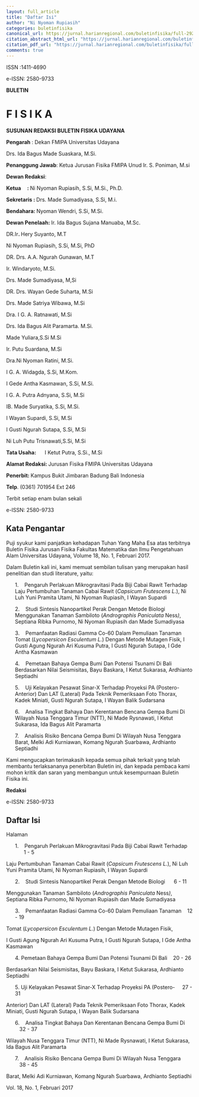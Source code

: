 ```yaml
---
layout: full_article
title: "Daftar Isi"
author: "Ni Nyoman Rupiasih"
categories: buletinfisika
canonical_url: https://jurnal.harianregional.com/buletinfisika/full-29298 
citation_abstract_html_url: "https://jurnal.harianregional.com/buletinfisika/id-29298"
citation_pdf_url: "https://jurnal.harianregional.com/buletinfisika/full-29298"  
comments: true
---
```


<p><span class="font1">ISSN :1411-4690</span></p>
<p><span class="font1">e-ISSN: 2580-9733</span></p>
<p><span class="font1" style="font-weight:bold;">BULETIN</span></p><a name="caption1"></a>
<h1><a name="bookmark0"></a><span class="font0" style="font-weight:bold;"><a name="bookmark1"></a>F I S I K A</span></h1>
<p><span class="font1" style="font-weight:bold;">SUSUNAN REDAKSI BULETIN FISIKA UDAYANA</span></p>
<p><span class="font1" style="font-weight:bold;">Pengarah </span><span class="font1">: Dekan FMIPA Universitas Udayana</span></p>
<p><span class="font1">Drs. Ida Bagus Made Suaskara, M.Si.</span></p>
<p><span class="font1" style="font-weight:bold;">Penanggung Jawab</span><span class="font1">: Ketua Jurusan Fisika FMIPA Unud Ir. S. Poniman, M.si</span></p>
<p><span class="font1" style="font-weight:bold;">Dewan Redaksi</span><span class="font1">:</span></p>
<p><span class="font1" style="font-weight:bold;">Ketua &nbsp;&nbsp;&nbsp;&nbsp;: </span><span class="font1">Ni Nyoman Rupiasih, S.Si, M.Si., Ph.D.</span></p>
<p><span class="font1" style="font-weight:bold;">Sekretaris : </span><span class="font1">Drs. Made Sumadiyasa, S.Si, M.i.</span></p>
<p><span class="font1" style="font-weight:bold;">Bendahara: </span><span class="font1">Nyoman Wendri, S.Si, M.Si.</span></p>
<p><span class="font1" style="font-weight:bold;">Dewan Penelaah: </span><span class="font1">Ir. Ida Bagus Sujana Manuaba, M.Sc.</span></p>
<p><span class="font1">DR.Ir</span><span class="font1" style="font-weight:bold;">. </span><span class="font1">Hery Suyanto, M.T</span></p>
<p><span class="font1">Ni Nyoman Rupiasih, S.Si, M.Si, PhD</span></p>
<p><span class="font1">DR. Drs. A.A. Ngurah Gunawan, M.T</span></p>
<p><span class="font1">Ir. Windaryoto, M.Si.</span></p>
<p><span class="font1">Drs. Made Sumadiyasa, M,Si</span></p>
<p><span class="font1">DR. Drs. Wayan Gede Suharta, M.Si</span></p>
<p><span class="font1">Drs. Made Satriya Wibawa, M.Si</span></p>
<p><span class="font1">Dra. I G. A. Ratnawati, M.Si</span></p>
<p><span class="font1">Drs. Ida Bagus Alit Paramarta. M.Si.</span></p>
<p><span class="font1">Made Yuliara,S.Si M.Si</span></p>
<p><span class="font1">Ir. Putu Suardana, M.Si</span></p>
<p><span class="font1">Dra.Ni Nyoman Ratini, M.Si.</span></p>
<p><span class="font1">I G. A. Widagda, S.Si, M.Kom.</span></p>
<p><span class="font1">I Gede Antha Kasmawan, S.Si, M.Si.</span></p>
<p><span class="font1">I G. A. Putra Adnyana, S.Si, M.Si</span></p>
<p><span class="font1">IB. Made Suryatika, S.Si, M.Si.</span></p>
<p><span class="font1">I Wayan Supardi, S.Si, M.Si</span></p>
<p><span class="font1">I Gusti Ngurah Sutapa, S.Si, M.Si</span></p>
<p><span class="font1">Ni Luh Putu Trisnawati,S.Si, M.Si</span></p>
<p><span class="font1" style="font-weight:bold;">Tata Usaha: &nbsp;&nbsp;&nbsp;&nbsp;&nbsp;&nbsp;</span><span class="font1">I Ketut Putra, S.Si., M.Si</span></p>
<p><span class="font1" style="font-weight:bold;">Alamat Redaksi: </span><span class="font1">Jurusan Fisika FMIPA Universitas Udayana</span></p>
<p><span class="font1" style="font-weight:bold;">Penerbit: </span><span class="font1">Kampus Bukit Jimbaran Badung Bali Indonesia</span></p>
<p><span class="font1" style="font-weight:bold;">Telp</span><span class="font1">. (0361) 701954 Ext 246</span></p>
<p><span class="font1">Terbit setiap enam bulan sekali</span></p>
<p><span class="font1">e-ISSN: 2580-9733</span></p>
<h2><a name="bookmark2"></a><span class="font2" style="font-weight:bold;"><a name="bookmark3"></a>Kata Pengantar</span></h2>
<p><span class="font1">Puji syukur kami panjatkan kehadapan Tuhan Yang Maha Esa atas terbitnya Buletin Fisika Jurusan Fisika Fakultas Matematika dan Ilmu Pengetahuan Alam Universitas Udayana, Volume 18, No. 1, Februari 2017.</span></p>
<p><span class="font1">Dalam Buletin kali ini, kami memuat sembilan tulisan yang merupakan hasil penelitian dan studi literature, yaitu:</span></p>
<ul style="list-style:none;"><li>
<p><span class="font1">1. &nbsp;&nbsp;&nbsp;Pengaruh Perlakuan Mikrogravitasi Pada Biji Cabai Rawit Terhadap Laju Pertumbuhan Tanaman Cabai Rawit (</span><span class="font1" style="font-style:italic;">Capsicum Frutescens L.</span><span class="font1">), Ni Luh Yuni Pramita Utami, Ni Nyoman Rupiasih, I Wayan Supardi</span></p></li>
<li>
<p><span class="font1">2. &nbsp;&nbsp;&nbsp;Studi Sintesis Nanopartikel Perak Dengan Metode Biologi Menggunakan Tanaman Sambiloto (</span><span class="font1" style="font-style:italic;">Andrographis Paniculata</span><span class="font1"> Ness</span><span class="font1" style="font-style:italic;">)</span><span class="font1">, Septiana Ribka Purnomo, Ni Nyoman Rupiasih dan Made Sumadiyasa</span></p></li>
<li>
<p><span class="font1">3. &nbsp;&nbsp;&nbsp;Pemanfaatan Radiasi Gamma Co-60 Dalam Pemuliaan Tanaman Tomat (</span><span class="font1" style="font-style:italic;">Lycopersicon Esculentum L.</span><span class="font1">) Dengan Metode Mutagen Fisik, I Gusti Agung Ngurah Ari Kusuma Putra, I Gusti Ngurah Sutapa, I Gde Antha Kasmawan</span></p></li>
<li>
<p><span class="font1">4. &nbsp;&nbsp;&nbsp;Pemetaan Bahaya Gempa Bumi Dan Potensi Tsunami Di Bali Berdasarkan Nilai Seismisitas, Bayu Baskara, I Ketut Sukarasa, Ardhianto Septiadhi</span></p></li>
<li>
<p><span class="font1">5. &nbsp;&nbsp;&nbsp;Uji Kelayakan Pesawat Sinar-X Terhadap Proyeksi PA (Postero-Anterior) Dan LAT (Lateral) Pada Teknik Pemeriksaan Foto Thorax, Kadek Miniati, Gusti Ngurah Sutapa, I Wayan Balik Sudarsana</span></p></li>
<li>
<p><span class="font1">6. &nbsp;&nbsp;&nbsp;Analisa Tingkat Bahaya Dan Kerentanan Bencana Gempa Bumi Di Wilayah Nusa Tenggara Timur (NTT), Ni Made Rysnawati, I Ketut Sukarasa, Ida Bagus Alit Paramarta</span></p></li>
<li>
<p><span class="font1">7. &nbsp;&nbsp;&nbsp;Analisis Risiko Bencana Gempa Bumi Di Wilayah Nusa Tenggara Barat, Melki Adi Kurniawan, Komang Ngurah Suarbawa, Ardhianto Septiadhi</span></p></li></ul>
<p><span class="font1">Kami mengucapkan terimakasih kepada semua pihak terkait yang telah membantu terlaksananya penerbitan Buletin ini, dan kepada pembaca kami mohon kritik dan saran yang membangun untuk kesempurnaan Buletin Fisika ini.</span></p>
<p><span class="font1" style="font-weight:bold;">Redaksi</span></p>
<p><span class="font1">e-ISSN: 2580-9733</span></p>
<h2><a name="bookmark4"></a><span class="font2" style="font-weight:bold;"><a name="bookmark5"></a>Daftar Isi</span></h2>
<p><span class="font1">Halaman</span></p>
<ul style="list-style:none;"><li>
<p><span class="font1">1. &nbsp;&nbsp;&nbsp;Pengaruh Perlakuan Mikrogravitasi Pada Biji Cabai Rawit Terhadap &nbsp;&nbsp;&nbsp;&nbsp;&nbsp;&nbsp;1 - 5</span></p></li></ul>
<p><span class="font1">Laju Pertumbuhan Tanaman Cabai Rawit (</span><span class="font1" style="font-style:italic;">Capsicum Frutescens L.</span><span class="font1">), Ni Luh Yuni Pramita Utami, Ni Nyoman Rupiasih, I Wayan Supardi</span></p>
<ul style="list-style:none;"><li>
<p><span class="font1">2. &nbsp;&nbsp;&nbsp;Studi Sintesis Nanopartikel Perak Dengan Metode Biologi &nbsp;&nbsp;&nbsp;&nbsp;&nbsp;6 - 11</span></p></li></ul>
<p><span class="font1">Menggunakan Tanaman Sambiloto (</span><span class="font1" style="font-style:italic;">Andrographis Paniculata</span><span class="font1"> Ness</span><span class="font1" style="font-style:italic;">)</span><span class="font1">, Septiana Ribka Purnomo, Ni Nyoman Rupiasih dan Made Sumadiyasa</span></p>
<ul style="list-style:none;"><li>
<p><span class="font1">3. &nbsp;&nbsp;&nbsp;Pemanfaatan Radiasi Gamma Co-60 Dalam Pemuliaan Tanaman &nbsp;&nbsp;&nbsp;12 - 19</span></p></li></ul>
<p><span class="font1">Tomat (</span><span class="font1" style="font-style:italic;">Lycopersicon Esculentum L.</span><span class="font1">) Dengan Metode Mutagen Fisik,</span></p>
<p><span class="font1">I Gusti Agung Ngurah Ari Kusuma Putra, I Gusti Ngurah Sutapa, I Gde Antha Kasmawan</span></p>
<ul style="list-style:none;"><li>
<p><span class="font1">4. Pemetaan Bahaya Gempa Bumi Dan Potensi Tsunami Di Bali &nbsp;&nbsp;&nbsp;20 - 26</span></p></li></ul>
<p><span class="font1">Berdasarkan Nilai Seismisitas, Bayu Baskara, I Ketut Sukarasa, Ardhianto Septiadhi</span></p>
<ul style="list-style:none;"><li>
<p><span class="font1">5. Uji Kelayakan Pesawat Sinar-X Terhadap Proyeksi PA (Postero- &nbsp;&nbsp;&nbsp;&nbsp;27 - 31</span></p></li></ul>
<p><span class="font1">Anterior) Dan LAT (Lateral) Pada Teknik Pemeriksaan Foto Thorax, Kadek Miniati, Gusti Ngurah Sutapa, I Wayan Balik Sudarsana</span></p>
<ul style="list-style:none;"><li>
<p><span class="font1">6. &nbsp;&nbsp;&nbsp;Analisa Tingkat Bahaya Dan Kerentanan Bencana Gempa Bumi Di &nbsp;&nbsp;&nbsp;32 - 37</span></p></li></ul>
<p><span class="font1">Wilayah Nusa Tenggara Timur (NTT), Ni Made Rysnawati, I Ketut Sukarasa, Ida Bagus Alit Paramarta</span></p>
<ul style="list-style:none;"><li>
<p><span class="font1">7. &nbsp;&nbsp;&nbsp;Analisis Risiko Bencana Gempa Bumi Di Wilayah Nusa Tenggara &nbsp;&nbsp;&nbsp;38 - 45</span></p></li></ul>
<p><span class="font1">Barat, Melki Adi Kurniawan, Komang Ngurah Suarbawa, Ardhianto Septiadhi</span></p>
<p><span class="font1">Vol. 18, No. 1, Februari 2017</span></p>